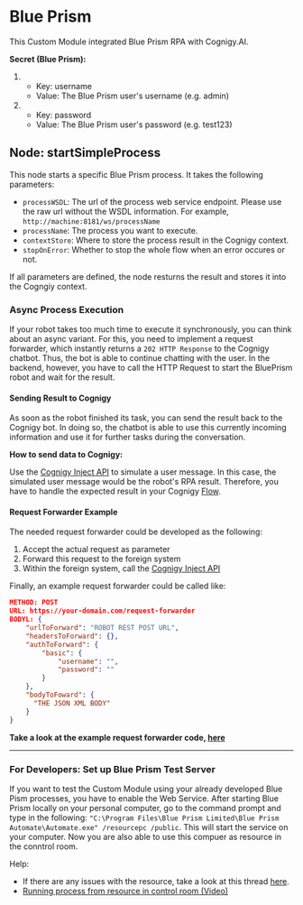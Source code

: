 # Blue Prism

This Custom Module integrated Blue Prism RPA with Cognigy.AI. 


**Secret (Blue Prism):**

1. 
    - Key: username
    - Value: The Blue Prism user's username (e.g. admin)
2. 
    - Key: password
    - Value: The Blue Prism user's password (e.g. test123)


## Node: startSimpleProcess

This node starts a specific Blue Prism process. It takes the following parameters: 
- `processWSDL`: The url of the process web service endpoint. Please use the raw url without the WSDL information. For example, `http://machine:8181/ws/processName`
- `processName`: The process you want to execute.
- `contextStore`: Where to store the process result in the Cognigy context.
- `stopOnError`: Whether to stop the whole flow when an error occures or not.

If all parameters are defined, the node resturns the result and stores it into the Cogngiy context.


### Async Process Execution

If your robot takes too much time to execute it synchronously, you can think about an async variant. For this, you need to implement a request forwarder, which instantly returns a `202 HTTP Response` to the Cognigy chatbot. Thus, the bot is able to continue chatting with the user. In the backend, however, you have to call the HTTP Request to start the BluePrism robot and wait for the result.

#### Sending Result to Cognigy

As soon as the robot finished its task, you can send the result back to the Cognigy bot. In doing so, the chatbot is able to use this currently incoming information and use it for further tasks during the conversation.

**How to send data to Cognigy:**

Use the [Cognigy Inject API](https://docs.cognigy.com/reference#inject) to simulate a user message. In this case, the simulated user message would be the robot's RPA result. Therefore, you have to handle the expected result in your Cognigy [Flow](https://docs.cognigy.com/docs/flow).


#### Request Forwarder Example

The needed request forwarder could be developed as the following:

1. Accept the actual request as parameter
2. Forward this request to the foreign system
3. Within the foreign system, call the [Cognigy Inject API](https://docs.cognigy.com/reference#inject)

Finally, an example request forwarder could be called like:

```json
METHOD: POST
URL: https://your-domain.com/request-forwarder
BODYL: {
    "urlToForward": "ROBOT REST POST URL",
    "headersToForward": {},
    "authToForward": {
        "basic": {
            "username": "", 
            "password": ""
        }
    },
    "bodyToFoward": {
      "THE JSON XML BODY"
    }
}
```

**Take a look at the example request forwarder code, [here](./request-forwarder/src/index.ts)**
____

### For Developers: Set up Blue Prism Test Server

If you want to test the Custom Module using your already developed Blue Pism processes, you have to enable the Web Service. After starting Blue Prism locally on your personal computer, go to the command prompt and type in the following: `"C:\Program Files\Blue Prism Limited\Blue Prism Automate\Automate.exe" /resourcepc /public`. This will start the service on your computer. Now you are also able to use this compuer as resource in the conntrol room.

Help:
- If there are any issues with the resource, take a look at this thread [here](https://community.blueprism.com/communities/community-home/digestviewer/viewthread?MessageKey=0e68e54d-dbf6-478a-86ef-100f0e85d6be&CommunityKey=0eb42ccc-db4b-4048-b061-c3608dc3d713&tab=digestviewer).
- [Running process from resource in control room (Video)](https://youtu.be/mHo--7pBibg)

